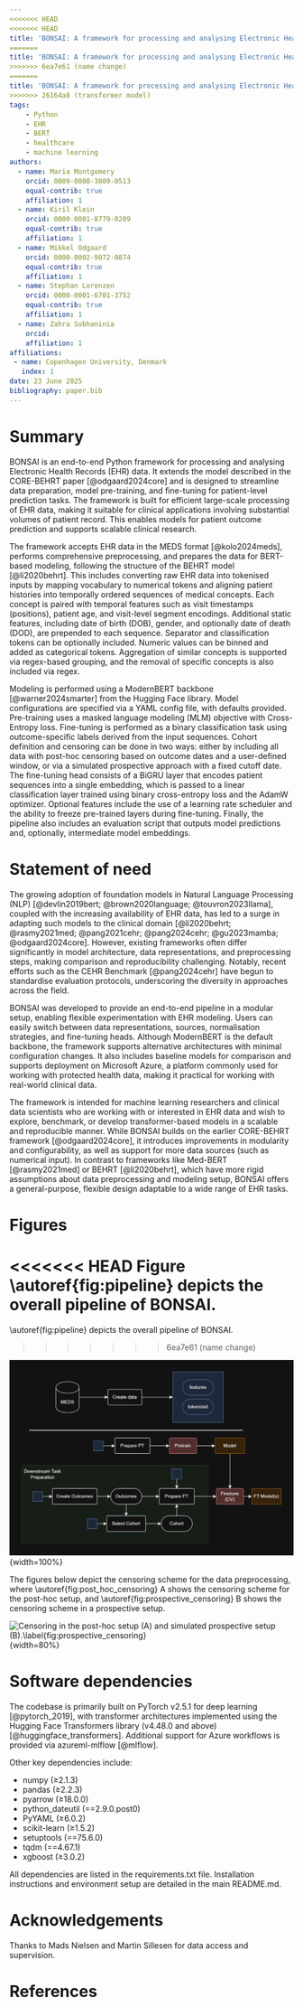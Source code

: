 ```yaml
---
<<<<<<< HEAD
<<<<<<< HEAD
title: 'BONSAI: A framework for processing and analysing Electronic Health Records (EHR) data using transformer-based models'
=======
title: 'BONSAI: A framework for processing and analysing Electronic Health Records (EHR) data using BERT-based models'
>>>>>>> 6ea7e61 (name change)
=======
title: 'BONSAI: A framework for processing and analysing Electronic Health Records (EHR) data using transformer-based models'
>>>>>>> 26164a8 (transformer model)
tags:
    - Python
    - EHR
    - BERT
    - healthcare
    - machine learning
authors:
  - name: Maria Montgomery
    orcid: 0009-0000-3809-0513
    equal-contrib: true
    affiliation: 1 
  - name: Kiril Klein
    orcid: 0000-0001-8779-0209
    equal-contrib: true
    affiliation: 1 
  - name: Mikkel Odgaard
    orcid: 0000-0002-9072-0874
    equal-contrib: true
    affiliation: 1 
  - name: Stephan Lorenzen
    orcid: 0000-0001-6701-3752
    equal-contrib: true
    affiliation: 1 
  - name: Zahra Sobhaninia
    orcid: 
    affiliation: 1 
affiliations:
 - name: Copenhagen University, Denmark
   index: 1
date: 23 June 2025
bibliography: paper.bib
---
```


# Summary 
BONSAI is an end-to-end Python framework for processing and analysing Electronic Health Records (EHR) data. It extends the model described in the CORE-BEHRT paper [@odgaard2024core] and is designed to streamline data preparation, model pre-training, and fine-tuning for patient-level prediction tasks. The framework is built for efficient large-scale processing of EHR data, making it suitable for clinical applications involving substantial volumes of patient record. This enables models for patient outcome prediction and supports scalable clinical research.

The framework accepts EHR data in the MEDS format [@kolo2024meds], performs comprehensive preprocessing, and prepares the data for BERT-based modeling, following the structure of the BEHRT model [@li2020behrt]. This includes converting raw EHR data into tokenised inputs by mapping vocabulary to numerical tokens and aligning patient histories into temporally ordered sequences of medical concepts. Each concept is paired with temporal features such as visit timestamps (positions), patient age, and visit-level segment encodings. Additional static features, including date of birth (DOB), gender, and optionally date of death (DOD), are prepended to each sequence. Separator and classification tokens can be optionally included. Numeric values can be binned and added as categorical tokens. Aggregation of similar concepts is supported via regex-based grouping, and the removal of specific concepts is also included via regex.

Modeling is performed using a ModernBERT backbone [@warner2024smarter] from the Hugging Face library.  Model configurations are specified via a YAML config file, with defaults provided. Pre-training uses a masked language modeling (MLM) objective with Cross-Entropy loss. Fine-tuning is performed as a binary classification task using outcome-specific labels derived from the input sequences. Cohort definition and censoring can be done in two ways: either by including all data with post-hoc censoring based on outcome dates and a user-defined window, or via a simulated prospective approach with a fixed cutoff date. The fine-tuning head consists of a BiGRU layer that encodes patient sequences into a single embedding, which is passed to a linear classification layer trained using binary cross-entropy loss and the AdamW optimizer. Optional features include the use of a learning rate scheduler and the ability to freeze pre-trained layers during fine-tuning. Finally, the pipeline also includes an evaluation script that outputs model predictions and, optionally, intermediate model embeddings.

# Statement of need
The growing adoption of foundation models in Natural Language Processing (NLP) [@devlin2019bert; @brown2020language; @touvron2023llama], coupled with the increasing availability of EHR data, has led to a surge in adapting such models to the clinical domain [@li2020behrt; @rasmy2021med; @pang2021cehr; @pang2024cehr; @gu2023mamba; @odgaard2024core]. However, existing frameworks often differ significantly in model architecture, data representations, and preprocessing steps, making comparison and reproducibility challenging. Notably, recent efforts such as the CEHR Benchmark [@pang2024cehr] have begun to standardise evaluation protocols, underscoring the diversity in approaches across the field.

BONSAI was developed to provide an end-to-end pipeline in a modular setup, enabling flexible experimentation with EHR modeling. Users can easily switch between data representations, sources, normalisation strategies, and fine-tuning heads. Although ModernBERT is the default backbone, the framework supports alternative architectures with minimal configuration changes. It also includes baseline models for comparison and supports deployment on Microsoft Azure, a platform commonly used for working with protected health data, making it practical for working with real-world clinical data.

The framework is intended for machine learning researchers and clinical data scientists who are working with or interested in EHR data and wish to explore, benchmark, or develop transformer-based models in a scalable and reproducible manner. While BONSAI builds on the earlier CORE-BEHRT framework [@odgaard2024core], it introduces improvements in modularity and configurability, as well as support for more data sources (such as numerical input). In contrast to frameworks like Med-BERT [@rasmy2021med] or BEHRT [@li2020behrt], which have more rigid assumptions about data preprocessing and modeling setup, BONSAI offers a general-purpose, flexible design adaptable to a wide range of EHR tasks. 

# Figures
<<<<<<< HEAD
Figure \autoref{fig:pipeline} depicts the overall pipeline of BONSAI. 
=======
\autoref{fig:pipeline} depicts the overall pipeline of BONSAI. 
>>>>>>> 6ea7e61 (name change)

![The BONSAI pipeline.\label{fig:pipeline}](../docs/COREBEHRT_overview_dark.jpg){width=100%}

The figures below depict the censoring scheme for the data preprocessing, where \autoref{fig:post_hoc_censoring} A shows the censoring scheme for the post-hoc setup, and \autoref{fig:prospective_censoring} B shows the censoring scheme in a prospective setup.

![Censoring in the post-hoc setup (A) and simulated prospective setup (B).\label{fig:prospective_censoring}](../docs/BONSAI_censoring.jpg){width=80%}

# Software dependencies
The codebase is primarily built on PyTorch v2.5.1 for deep learning [@pytorch_2019], with transformer architectures implemented using the Hugging Face Transformers library (v4.48.0 and above) [@huggingface_transformers]. Additional support for Azure workflows is provided via azureml-mlflow [@mlflow].

Other key dependencies include:

- numpy (≥2.1.3)
- pandas (≥2.2.3)
- pyarrow (≥18.0.0)
- python_dateutil (==2.9.0.post0)
- PyYAML (≥6.0.2)
- scikit-learn (≥1.5.2)
- setuptools (==75.6.0)
- tqdm (==4.67.1)
- xgboost (≥3.0.2)

All dependencies are listed in the requirements.txt file. Installation instructions and environment setup are detailed in the main README.md.

# Acknowledgements
Thanks to Mads Nielsen and Martin Sillesen for data access and supervision. 

# References